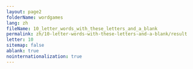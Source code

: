 ```yaml
---
layout: page2
folderName: wordgames
lang: zh
fileName: 10_letter_words_with_these_letters_and_a_blank
permalink: zh/10-letter-words-with-these-letters-and-a-blank/result
letter: 10
sitemap: false
ablank: true
nointernationalization: true
---
```

